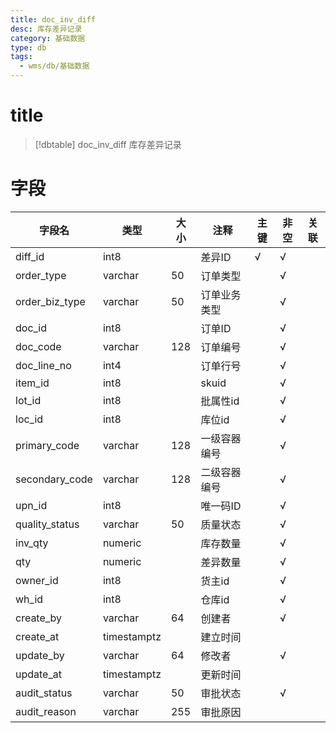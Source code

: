 ```yaml
---
title: doc_inv_diff
desc: 库存差异记录
category: 基础数据
type: db
tags:
  - wms/db/基础数据
---
```


# title
>[!dbtable] doc_inv_diff
> 库存差异记录

# 字段
| 字段名 | 类型 | 大小 | 注释 | 主键 | 非空 | 关联 |
| --- | --- | --- | --- | --- | --- | --- |
| diff_id | int8 |  | 差异ID | √ | √ |  |
| order_type | varchar | 50 | 订单类型 |  | √ |  |
| order_biz_type | varchar | 50 | 订单业务类型 |  | √ |  |
| doc_id | int8 |  | 订单ID |  | √ |  |
| doc_code | varchar | 128 | 订单编号 |  | √ |  |
| doc_line_no | int4 |  | 订单行号 |  | √ |  |
| item_id | int8 |  | skuid |  | √ |  |
| lot_id | int8 |  | 批属性id |  | √ |  |
| loc_id | int8 |  | 库位id |  | √ |  |
| primary_code | varchar | 128 | 一级容器编号 |  | √ |  |
| secondary_code | varchar | 128 | 二级容器编号 |  | √ |  |
| upn_id | int8 |  | 唯一码ID |  | √ |  |
| quality_status | varchar | 50 | 质量状态 |  | √ |  |
| inv_qty | numeric |  | 库存数量 |  | √ |  |
| qty | numeric |  | 差异数量 |  | √ |  |
| owner_id | int8 |  | 货主id |  | √ |  |
| wh_id | int8 |  | 仓库id |  | √ |  |
| create_by | varchar | 64 | 创建者 |  | √ |  |
| create_at | timestamptz |  | 建立时间 |  |  |  |
| update_by | varchar | 64 | 修改者 |  | √ |  |
| update_at | timestamptz |  | 更新时间 |  |  |  |
| audit_status | varchar | 50 | 审批状态 |  | √ |  |
| audit_reason | varchar | 255 | 审批原因 |  |  |  |

